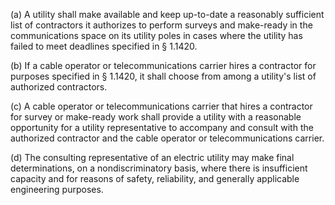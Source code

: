 (a) A utility shall make available and keep up-to-date a reasonably sufficient list of contractors it authorizes to perform surveys and make-ready in the communications space on its utility poles in cases where the utility has failed to meet deadlines specified in § 1.1420.

(b) If a cable operator or telecommunications carrier hires a contractor for purposes specified in § 1.1420, it shall choose from among a utility's list of authorized contractors.

(c) A cable operator or telecommunications carrier that hires a contractor for survey or make-ready work shall provide a utility with a reasonable opportunity for a utility representative to accompany and consult with the authorized contractor and the cable operator or telecommunications carrier.

(d) The consulting representative of an electric utility may make final determinations, on a nondiscriminatory basis, where there is insufficient capacity and for reasons of safety, reliability, and generally applicable engineering purposes.

